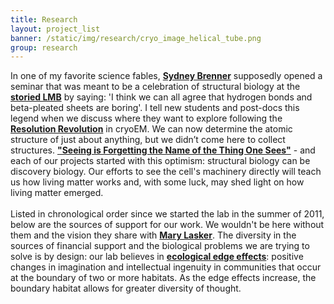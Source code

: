 ```yaml
---
title: Research
layout: project_list
banner: /static/img/research/cryo_image_helical_tube.png
group: research
---
```


In one of my favorite science fables, **[Sydney Brenner](https://en.wikipedia.org/wiki/Sydney_Brenner)** supposedly opened a seminar that was meant to be a celebration of structural biology at the **[storied LMB](https://en.wikipedia.org/wiki/Laboratory_of_Molecular_Biology)** by saying: 'I think we can all agree that hydrogen bonds and beta-pleated sheets are boring'. I tell new students and post-docs this legend when we discuss where they want to explore following the **[Resolution Revolution](http://www.nature.com/news/the-revolution-will-not-be-crystallized-a-new-method-sweeps-through-structural-biology-1.18335)** in cryoEM. We can now determine the atomic structure of just about anything, but we didn’t come here to collect structures. **["Seeing is Forgetting the Name of the Thing One Sees"](https://www.amazon.com/Seeing-Forgetting-Name-Thing-Sees/dp/0520049209/ref=pd_lpo_sbs_14_t_0?_encoding=UTF8&psc=1&refRID=X1XJJQ0FF6GRVDMQ638H)** - and each of our projects started with this optimism: structural biology can be discovery biology. Our efforts to see the cell's machinery directly will teach us how living matter works and, with some luck, may shed light on how living matter emerged. <br>
<br>
Listed in chronological order since we started the lab in the summer of 2011, below are the sources of support for our work. We wouldn't be here without them and the vision they share with **[Mary Lasker](https://en.wikiquote.org/wiki/Mary_Lasker)**. The diversity in the sources of financial support and the biological problems we are trying to solve is by design: our lab believes in **[ecological edge effects](https://en.wikipedia.org/wiki/Edge_effects)**: positive changes in imagination and intellectual ingenuity in communities that occur at the boundary of two or more habitats. As the edge effects increase, the boundary habitat allows for greater diversity of thought.
